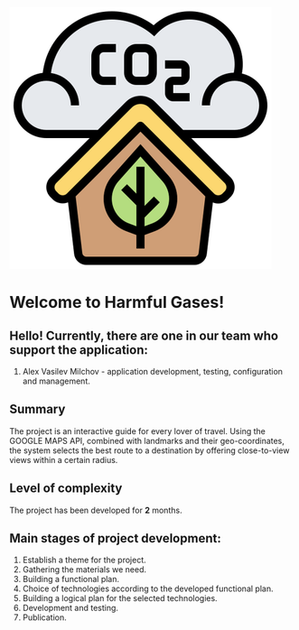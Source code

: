 ![LOGO](https://github.com/amilchov/Harmful-Gases/blob/main/logo.png)
# Welcome to Harmful Gases!

## Hello! Currently, there are one in our team who support the application:
 1. Alex Vasilev Milchov - application development, testing, configuration and management.

## Summary

The project is an interactive guide for every lover of travel. Using the GOOGLE MAPS API, combined with landmarks and their geo-coordinates, the system selects the best route to a destination by offering close-to-view views within a certain radius.

## Level of complexity

The project has been developed for **2** months.

## Main stages of project development:

 1. Establish a theme for the project.
 2. Gathering the materials we need.
 3. Building a functional plan.
 4. Choice of technologies according to the developed functional plan.
 5. Building a logical plan for the selected technologies.
 6. Development and testing.
 7. Publication.
